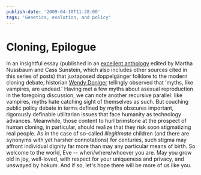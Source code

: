 ```yaml
---
publish-date: '2009-04-10T11:28:00'
tags: 'Genetics, evolution, and policy'
---
```


# Cloning, Epilogue

In an insightful essay (published in an [excellent anthology](http://lccn.loc.gov/97051781) edited by Martha Nussbaum and Cass Sunstein, which also includes other sources cited in this series of posts) that juxtaposed doppelgänger folklore to the modern cloning debate, historian [Wendy Doniger](http://divinity.uchicago.edu/faculty/doniger.shtml) tellingly observed that 'myths, like vampires, are undead.' Having met a few myths about asexual reproduction in the foregoing discussion, we can note another recursive parallel: like vampires, myths hate catching sight of themselves as such. But couching public policy debate in terms defined by myths obscures important, rigorously definable utilitarian issues that face humanity as technology advances. Meanwhile, those content to hurl brimstone at the prospect of human cloning, in particular, should realize that they risk soon stigmatizing real people. As in the case of so-called _illegitimate_ children (and there are synonyms with yet harsher connotations) for centuries, such stigma may affront individual dignity far more than may any particular means of birth. So welcome to the world, Eve -- when/where/whoever you are. May you grow old in joy, well-loved, with respect for your uniqueness and privacy, and unswayed by hokum. And if so, let's hope there will be more of us like you.
